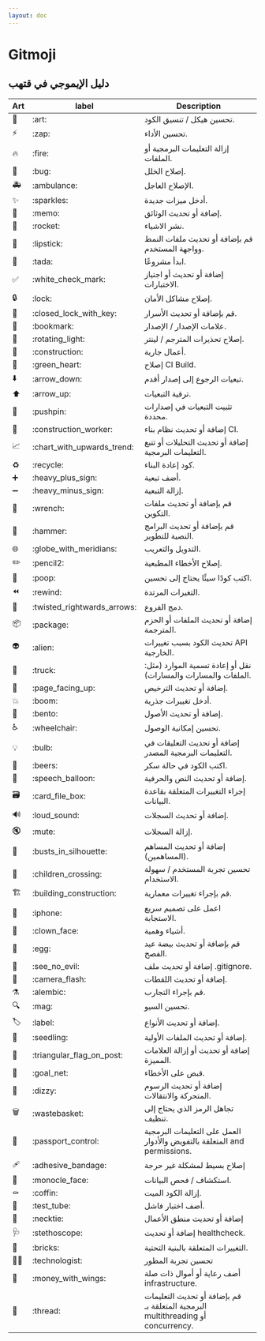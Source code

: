 ```yaml
---
layout: doc
---
```


# Gitmoji

## دليل الإيموجي في قتهب

|Art|label|Description|
|-|-|-|
|🎨|\:art\:|تحسين هيكل / تنسيق الكود.|
|⚡️|\:zap\:|تحسين الأداء.|
|🔥|\:fire\:|إزالة التعليمات البرمجية أو الملفات.|
|🐛|\:bug\:|إصلاح الخلل.|
|🚑️|\:ambulance\:|الإصلاح العاجل.|
|✨|\:sparkles\:|أدخل ميزات جديدة.|
|📝|\:memo\:|إضافة أو تحديث الوثائق.|
|🚀|\:rocket\:|نشر الاشياء.|
|💄|\:lipstick\:|قم بإضافة أو تحديث ملفات النمط وواجهة المستخدم.|
|🎉|\:tada\:|ابدأ مشروعًا.|
|✅|\:white_check_mark\:|إضافة أو تحديث أو اجتياز الاختبارات.|
|🔒️|\:lock\:|إصلاح مشاكل الأمان.|
|🔐|\:closed_lock_with_key\:|قم بإضافة أو تحديث الأسرار.|
|🔖|\:bookmark\:|علامات الإصدار / الإصدار.|
|🚨|\:rotating_light\:|إصلاح تحذيرات المترجم / لينتر.|
|🚧|\:construction\:|أعمال جارية.|
|💚|\:green_heart\:|إصلاح CI Build.|
|⬇️|\:arrow_down\:|تبعيات الرجوع إلى إصدار أقدم.|
|⬆️|\:arrow_up\:|ترقية التبعيات.|
|📌|\:pushpin\:|تثبيت التبعيات في إصدارات محددة.|
|👷|\:construction_worker\:|إضافة أو تحديث نظام بناء CI.|
|📈|\:chart_with_upwards_trend\:|إضافة أو تحديث التحليلات أو تتبع التعليمات البرمجية.|
|♻️|\:recycle\:|كود إعادة البناء.|
|➕|\:heavy_plus_sign\:|أضف تبعية.|
|➖|\:heavy_minus_sign\:|إزالة التبعية.|
|🔧|\:wrench\:|قم بإضافة أو تحديث ملفات التكوين.|
|🔨|\:hammer\:|قم بإضافة أو تحديث البرامج النصية للتطوير.|
|🌐|\:globe_with_meridians\:|التدويل والتعريب.|
|✏️|\:pencil2\:|إصلاح الأخطاء المطبعية.|
|💩|\:poop\:|اكتب كودًا سيئًا يحتاج إلى تحسين.|
|⏪️|\:rewind\:|التغيرات المرتدة.|
|🔀|\:twisted_rightwards_arrows\:|دمج الفروع.|
|📦️|\:package\:|إضافة أو تحديث الملفات أو الحزم المترجمة.|
|👽️|\:alien\:|تحديث الكود بسبب تغييرات API الخارجية.|
|🚚|\:truck\:|نقل أو إعادة تسمية الموارد (مثل: الملفات والمسارات والمسارات).|
|📄|\:page_facing_up\:|إضافة أو تحديث الترخيص.|
|💥|\:boom\:|أدخل تغييرات جذرية.|
|🍱|\:bento\:|إضافة أو تحديث الأصول.|
|♿️|\:wheelchair\:|تحسين إمكانية الوصول.|
|💡|\:bulb\:|إضافة أو تحديث التعليقات في التعليمات البرمجية المصدر.|
|🍻|\:beers\:|اكتب الكود في حالة سكر.|
|💬|\:speech_balloon\:|إضافة أو تحديث النص والحرفية.|
|🗃️|\:card_file_box\:|إجراء التغييرات المتعلقة بقاعدة البيانات.|
|🔊|\:loud_sound\:|إضافة أو تحديث السجلات.|
|🔇|\:mute\:|إزالة السجلات.|
|👥|\:busts_in_silhouette\:|إضافة أو تحديث المساهم (المساهمين).|
|🚸|\:children_crossing\:|تحسين تجربة المستخدم / سهولة الاستخدام.|
|🏗️|\:building_construction\:|قم بإجراء تغييرات معمارية.|
|📱|\:iphone\:|اعمل على تصميم سريع الاستجابة.|
|🤡|\:clown_face\:|أشياء وهمية.|
|🥚|\:egg\:|قم بإضافة أو تحديث بيضة عيد الفصح.|
|🙈|\:see_no_evil\:|إضافة أو تحديث ملف .gitignore.|
|📸|\:camera_flash\:|إضافة أو تحديث اللقطات.|
|⚗️|\:alembic\:|قم بإجراء التجارب.|
|🔍️|\:mag\:|تحسين السيو.|
|🏷️|\:label\:|إضافة أو تحديث الأنواع.|
|🌱|\:seedling\:|إضافة أو تحديث الملفات الأولية.|
|🚩|\:triangular_flag_on_post\:|إضافة أو تحديث أو إزالة العلامات المميزة.|
|🥅|\:goal_net\:|قبض على الأخطاء.|
|💫|\:dizzy\:|إضافة أو تحديث الرسوم المتحركة والانتقالات.|
|🗑️|\:wastebasket\:|تجاهل الرمز الذي يحتاج إلى تنظيف.|
|🛂|\:passport_control\:|العمل على التعليمات البرمجية المتعلقة بالتفويض والأدوار and permissions.|
|🩹|\:adhesive_bandage\:|إصلاح بسيط لمشكلة غير حرجة|
|🧐|\:monocle_face\:|استكشاف / فحص البيانات.|
|⚰️|\:coffin\:|إزالة الكود الميت.|
|🧪|\:test_tube\:|أضف اختبار فاشل.|
|👔|\:necktie\:|إضافة أو تحديث منطق الأعمال|
|🩺|\:stethoscope\:|إضافة أو تحديث healthcheck.|
|🧱|\:bricks\:|التغييرات المتعلقة بالبنية التحتية.|
|🧑‍💻|\:technologist\:|تحسين تجربة المطور|
|💸|\:money_with_wings\:|أضف رعاية أو أموال ذات صلة infrastructure.|
|🧵|\:thread\:|قم بإضافة أو تحديث التعليمات البرمجية المتعلقة بـ multithreading أو concurrency.|